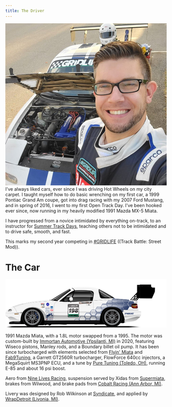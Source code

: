 ```yaml
---
title: The Driver
---
```


<img class="profile" src="/assets/images/cory.jpg"/> I've always liked cars, ever since I was driving Hot Wheels on my city carpet. I taught myself how to do basic wrenching on my first car, a 1999 Pontiac Grand Am coupe, got into drag racing with my 2007 Ford Mustang, and in spring of 2016, I went to my first Open Track Day. I've been hooked ever since, now running in my heavily modified 1991 Mazda MX-5 Miata.

I have progressed from a novice intimidated by everything on-track, to an instructor for <a href="https://www.summertrackdays.com">Summer Track Days</a>, teaching others not to be intimidated and to drive safe, smooth, and fast.

This marks my second year competing in <a href="https://www.grid.life">#GRIDLIFE</a> ((Track Battle: Street Mod)).

<div class="tinybreak"/>

<h1 class="page-title moveup">The Car</h1>

<img src="/assets/images/SYN_corytake-V3.png"/>

1991 Mazda Miata, with a 1.8L motor swapped from a 1995. The motor was custom-built by <a href="https://www.facebook.com/ImmortanAutomotive/">Immortan Automotive (Ypsilanti, MI)</a> in 2020, featuring Wiseco pistons, Manley rods, and a Boundary billet oil pump. It has been since turbocharged with elements selected from <a href="https://flyinmiata.com/">Flyin' Miata</a> and <a href="https://fab9tuning.com/">Fab9Tuning</a>, a Garrett GT2560R turbocharger, FlowForce 640cc injectors, a MegaSquirt MS3PNP ECU, and a tune by <a href="http://www.pure-tuning.com/">Pure Tuning (Toledo, OH)</a>, running E-85 and about 16 psi boost.

Aero from <a href="https://9livesracing.com/">Nine Lives Racing</a>, suspension served by Xidas from <a href="https://www.949racing.com/supermiata/">Supermiata</a>, brakes from Wilwood, and brake pads from <a href="https://cobaltbrakes.com/">Cobalt Racing (Ann Arbor, MI)</a>.

Livery was designed by Rob Wilkinson at <a href="https://www.robwilkinsonphotography.com/syndicate">Syndicate</a>, and applied by <a href="https://wrapdetroit.com/">WrapDetroit (Livonia, MI)</a>.
